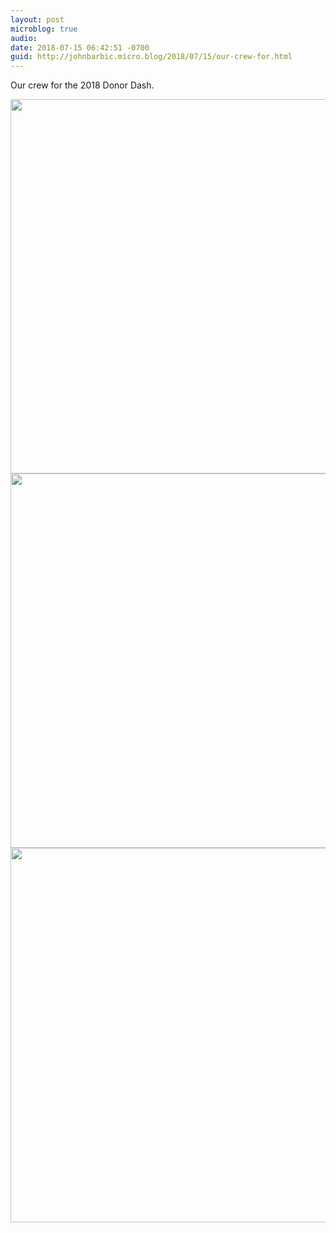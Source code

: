 ```yaml
---
layout: post
microblog: true
audio: 
date: 2018-07-15 06:42:51 -0700
guid: http://johnbarbic.micro.blog/2018/07/15/our-crew-for.html
---
```

Our crew for the 2018 Donor Dash.

<img src="http://www.barbic.com/uploads/2018/0dca3865bf.jpg" width="600" height="599" /><img src="http://www.barbic.com/uploads/2018/3e96fdd62b.jpg" width="600" height="599" /><img src="http://www.barbic.com/uploads/2018/43eaeed50d.jpg" width="600" height="599" />
